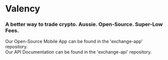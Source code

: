 # Valency
### A better way to trade crypto. Aussie. Open-Source. Super-Low Fees.
Our Open-Source Mobile App can be found in the 'exchange-app' repository. <br>
Our API Documentation can be found in the 'exchange-api' repository. <br>
